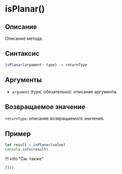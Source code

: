 # isPlanar()

## Описание
Описание метода.

## Синтаксис
```javascript
isPlanar(argument: type) -> returnType
```

## Аргументы
- `argument` (type, обязательно): описание аргумента.

## Возвращаемое значение
`returnType`: описание возвращаемого значения.

## Пример
```javascript linenums="1"
let result = isPlanar(value)
console.info(result)
```

!!! info "См. также"

    []()

